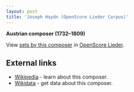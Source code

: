 ```yaml
---
layout: post
title: 'Joseph Haydn (OpenScore Lieder Corpus)'
---
```


__Austrian composer (1732–1809)__

View [sets by this composer] in [OpenScore Lieder].

[sets by this composer]: https://musescore.com/openscore-lieder-corpus/sets?order=title&text=Haydn,+Joseph
[OpenScore Lieder]: https://musescore.com/openscore-lieder-corpus

## External links

- [Wikipedia] - learn about this composer.
- [Wikidata] - get data about this composer.

[Wikipedia]: https://en.wikipedia.org/wiki/Joseph_Haydn
[Wikidata]: https://www.wikidata.org/wiki/Q7349
